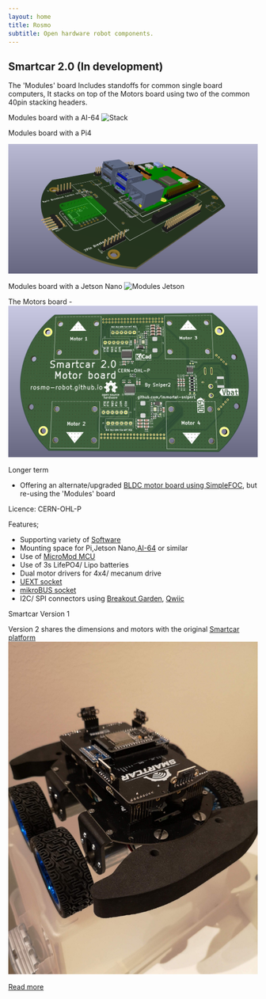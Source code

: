 ```yaml
---
layout: home
title: Rosmo
subtitle: Open hardware robot components.
---
```


## Smartcar 2.0 (In development)

The 'Modules' board Includes standoffs for common single board computers, It stacks on top of the Motors board using two of the common 40pin stacking headers. 

Modules board with a AI-64
![Stack](https://raw.githubusercontent.com/rosmo-robot/rosmo-robot.github.io/master/assets/img/modulesstack.png)

Modules board with a Pi4 

 ![Optional compute concept](https://raw.githubusercontent.com/rosmo-robot/smartcar_shield/master/extras/images/modules.png)

Modules board with a Jetson Nano
 ![Modules Jetson](https://raw.githubusercontent.com/rosmo-robot/rosmo-robot.github.io/master/assets/img/jetson-stack.png)


The Motors board - 
 ![Dual driver concept](https://raw.githubusercontent.com/rosmo-robot/smartcar_shield/master/extras/images/motors.png)


Longer term

- Offering an alternate/upgraded [BLDC motor board using SimpleFOC](https://github.com/rosmo-robot/smartcar_shield/blob/master/README.md#bldc-version), but re-using the 'Modules' board

Licence: CERN-OHL-P

 Features;
 
 * Supporting variety of [Software](https://rosmo-robot.github.io/learn-robotics/)
 * Mounting space for Pi,Jetson Nano,[AI-64](https://beagleboard.org/ai-64) or similar
 * Use of [MicroMod MCU](https://www.sparkfun.com/micromod#processor_boards)
 * Use of 3s LifePO4/ Lipo batteries
 * Dual motor drivers for 4x4/ mecanum drive
 * [UEXT socket](https://www.olimex.com/Products/Modules/)
 * [mikroBUS socket](https://www.mikroe.com/mikrobus-shuttle-127mm-2x8-pin-box-header-smd-male)
 * I2C/ SPI connectors using [Breakout Garden](https://shop.pimoroni.com/collections/breakout-garden), [Qwiic](https://soldered.com/categories/easyc-2/)

Smartcar Version 1

Version 2 shares the dimensions and motors with the original [Smartcar platform](https://github.com/rosmo-robot/smartcar_shield#smartcar-10-existing)
![smartcar1](https://raw.githubusercontent.com/rosmo-robot/smartcar_shield/master/extras/images/smart.jpg)

[Read more](https://github.com/rosmo-robot/smartcar_shield#smartcar-10-existing)

